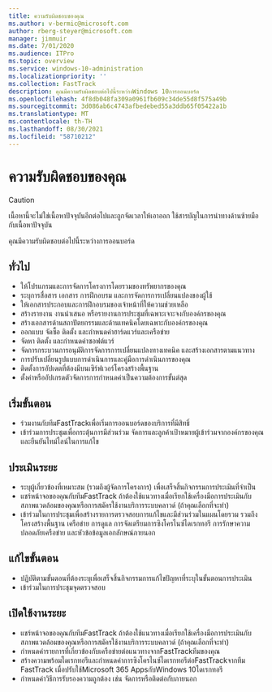 ```yaml
---
title: ความรับผิดชอบของคุณ
ms.author: v-bermic@microsoft.com
author: rberg-steyer@microsoft.com
manager: jimmuir
ms.date: 7/01/2020
ms.audience: ITPro
ms.topic: overview
ms.service: windows-10-administration
ms.localizationpriority: ''
ms.collection: FastTrack
description: คุณมีความรับผิดชอบต่อไปนี้ระหว่างWindows 10การออนบอร์ด
ms.openlocfilehash: 4f8db048fa309a0961fb609c34de55d8f575a49b
ms.sourcegitcommit: 3d086ab6c4743afbedebed55a3ddb65f05422a1b
ms.translationtype: MT
ms.contentlocale: th-TH
ms.lasthandoff: 08/30/2021
ms.locfileid: "58710212"
---
```

# <a name="your-responsibilities"></a>ความรับผิดชอบของคุณ
> [!CAUTION]
> เนื้อหานี้จะไม่ใช่เนื้อหาปัจจุบันอีกต่อไปและถูกจัดเวลาให้เอาออก ใช้สารบัญในการนําทางด้านซ้ายมือกับเนื้อหาปัจจุบัน

คุณมีความรับผิดชอบต่อไปนี้ระหว่างการออนบอร์ด

## <a name="general"></a>ทั่วไป

- ให้โปรแกรมและการจัดการโครงการโดยรวมของทรัพยากรของคุณ
- ระบุการสื่อสาร เอกสาร การฝึกอบรม และการจัดการการเปลี่ยนแปลงของผู้ใช้
- ให้เอกสารประกอบและการฝึกอบรมของเจ้าหน้าที่ให้ความช่วยเหลือ
- สร้างรายงาน งานนําเสนอ หรือรายงานการประชุมที่เฉพาะเจาะจงกับองค์กรของคุณ
- สร้างเอกสารด้านสถาปัตยกรรมและด้านเทคนิคโดยเฉพาะกับองค์กรของคุณ
- ออกแบบ จัดซื้อ ติดตั้ง และกําหนดค่าฮาร์ดแวร์และเครือข่าย
- จัดหา ติดตั้ง และกําหนดค่าซอฟต์แวร์
- จัดการกระบวนการอนุมัติการจัดการการเปลี่ยนแปลงทางเทคนิค และสร้างเอกสารตามแนวทาง
- การปรับเปลี่ยนรูปแบบการดําเนินการและคู่มือการดําเนินการของคุณ
- ติดตั้งการอัปเดตที่ต้องมีบนเซิร์ฟเวอร์โครงสร้างพื้นฐาน
- ตั้งค่าหรืออัปเกรดตัวจัดการการกําหนดค่าเป็นความต้องการขั้นต่สุด

## <a name="initiate-phase"></a>เริ่มขั้นตอน

- ร่วมงานกับทีมFastTrackเพื่อเริ่มการออนบอร์ดของบริการที่มีสิทธิ์
- เข้าร่วมการประชุมเพื่อกระตุ้นการมีส่วนร่วม จัดการและลูกค้าเป้าหมายผู้เข้าร่วมจากองค์กรของคุณ และยืนยันไทม์ไลน์ในการแก้ไข

## <a name="assess-phase"></a>ประเมินระยะ

- ระบุผู้เกี่ยวข้องที่เหมาะสม (รวมถึงผู้จัดการโครงการ) เพื่อเสร็จสิ้นกิจกรรมการประเมินที่จําเป็น
- แชร์หน้าจอของคุณกับทีมFastTrack ถ้าต้องใช้แนวทางเมื่อเรียกใช้เครื่องมือการประเมินกับสภาพแวดล้อมของคุณหรือการสมัครใช้งานบริการระบบคลาวด์ (ถ้าคุณเลือกที่จะทํา)
- เข้าร่วมในการประชุมเพื่อสร้างรายการตรวจสอบการแก้ไขและมีส่วนร่วมในแผนโดยรวม รวมถึงโครงสร้างพื้นฐาน เครือข่าย การดูแล การจัดเตรียมการซิงโครไนซ์ไดเรกทอรี การรักษาความปลอดภัยเครือข่าย และหัวข้อข้อมูลเอกลักษณ์ภายนอก

## <a name="remediate-phase"></a>แก้ไขขั้นตอน

- ปฏิบัติตามขั้นตอนที่ต้องระบุเพื่อเสร็จสิ้นกิจกรรมการแก้ไขปัญหาที่ระบุในขั้นตอนการประเมิน
- เข้าร่วมในการประชุมจุดตรวจสอบ

## <a name="enable-phase"></a>เปิดใช้งานระยะ

- แชร์หน้าจอของคุณกับทีมFastTrack ถ้าต้องใช้แนวทางเมื่อเรียกใช้เครื่องมือการประเมินกับสภาพแวดล้อมของคุณหรือการสมัครใช้งานบริการระบบคลาวด์ (ถ้าคุณเลือกที่จะทํา)
- กําหนดค่ารายการที่เกี่ยวข้องกับเครือข่ายต่อแนวทางจากFastTrackทีมของคุณ
- สร้างความพร้อมไดเรกทอรีและกําหนดค่าการซิงโครไนซ์ไดเรกทอรีต่อFastTrackจากทีม FastTrack เมื่อปรับใช้Microsoft 365 AppsกับWindows 10ไดเรกทอรี
- กําหนดค่าวิธีการรับรองความถูกต้อง เช่น จัดการหรือติดต่อกับภายนอก

